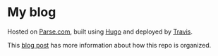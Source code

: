 # My blog
Hosted on [Parse.com](http://parse.com), built using [Hugo](http://gohugo.io)
and deployed by [Travis](https://travis-ci.org/).

This [blog post](http://www.sheki.in/post/autodeploy-hugo/) has more
information about how this repo is organized.
